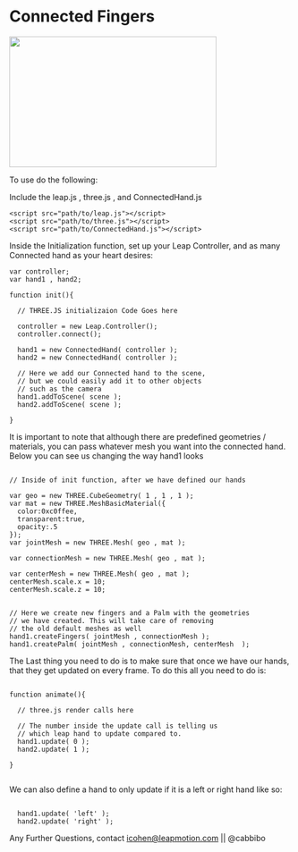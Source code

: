 Connected Fingers 
=====

<img src="http://i.imgur.com/mMbt1Bi.png" width="370" height="234">

To use do the following:

Include the leap.js , three.js , and ConnectedHand.js

```
<script src="path/to/leap.js"></script>
<script src="path/to/three.js"></script>
<script src="path/to/ConnectedHand.js"></script>

```

Inside the Initialization function, set up your Leap Controller, 
and as many Connected hand as your heart desires:

```
var controller;
var hand1 , hand2;

function init(){

  // THREE.JS initializaion Code Goes here

  controller = new Leap.Controller();
  controller.connect();

  hand1 = new ConnectedHand( controller );
  hand2 = new ConnectedHand( controller );

  // Here we add our Connected hand to the scene,
  // but we could easily add it to other objects
  // such as the camera
  hand1.addToScene( scene );
  hand2.addToScene( scene );

}

```

It is important to note that although there are predefined 
geometries / materials, you can pass whatever mesh you want 
into the connected hand. Below you can see us changing the way
hand1 looks

```

// Inside of init function, after we have defined our hands

var geo = new THREE.CubeGeometry( 1 , 1 , 1 );
var mat = new THREE.MeshBasicMaterial({
  color:0xc0ffee, 
  transparent:true,
  opacity:.5 
});
var jointMesh = new THREE.Mesh( geo , mat );

var connectionMesh = new THREE.Mesh( geo , mat );

var centerMesh = new THREE.Mesh( geo , mat );
centerMesh.scale.x = 10;
centerMesh.scale.z = 10;


// Here we create new fingers and a Palm with the geometries
// we have created. This will take care of removing
// the old default meshes as well
hand1.createFingers( jointMesh , connectionMesh );
hand1.createPalm( jointMesh , connectionMesh, centerMesh  );

```


The Last thing you need to do is to make sure that once we have
our hands, that they get updated on every frame. To do this
all you need to do is:

```

function animate(){

  // three.js render calls here

  // The number inside the update call is telling us
  // which leap hand to update compared to.
  hand1.update( 0 );
  hand2.update( 1 );

}


```

We can also define a hand to only update if it is a left
or right hand like so:

```

  hand1.update( 'left' );
  hand2.update( 'right' );

```

Any Further Questions, contact icohen@leapmotion.com || @cabbibo 
